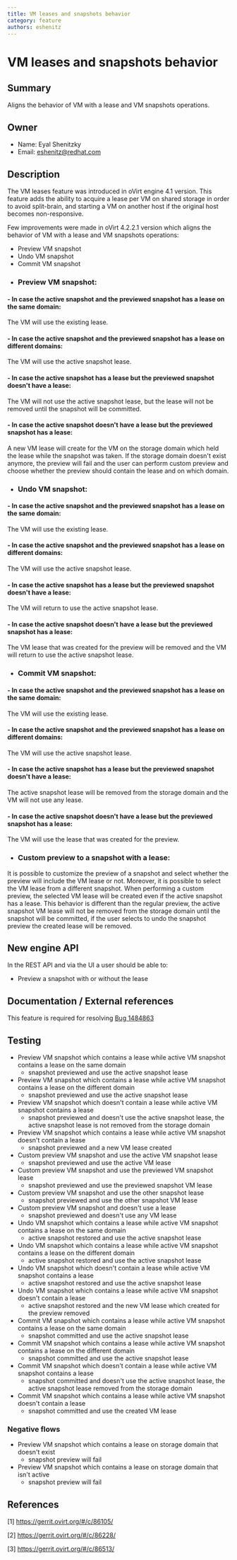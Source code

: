 ```yaml
---
title: VM leases and snapshots behavior
category: feature
authors: eshenitz
---
```


# VM leases and snapshots behavior

## Summary

Aligns the behavior of VM with a lease and VM snapshots operations.

## Owner

*   Name: Eyal Shenitzky
*   Email: eshenitz@redhat.com

## Description
The VM leases feature was introduced in oVirt engine 4.1 version.
This feature adds the ability to acquire a lease per VM on shared storage in order to avoid split-brain, 
and starting a VM on another host if the original host becomes non-responsive.

Few improvements were made in oVirt 4.2.2.1 version which aligns the behavior of VM with a lease and VM snapshots operations:
-   Preview VM snapshot
-   Undo VM snapshot
-   Commit VM snapshot

* ### Preview VM snapshot:
#### - In case the active snapshot and the previewed snapshot has a lease on the same domain:
The VM will use the existing lease.
#### - In case the active snapshot and the previewed snapshot has a lease on different domains:
The VM will use the active snapshot lease.
#### - In case the active snapshot has a lease but the previewed snapshot doesn't have a lease:
The VM will not use the active snapshot lease, but the lease will not be removed until the snapshot will be committed.
#### - In case the active snapshot doesn't have a lease but the previewed snapshot has a lease:
A new VM lease will create for the VM on the storage domain which held the lease while the snapshot was taken.
If the storage domain doesn't exist anymore, the preview will fail and the user can perform custom preview and choose
whether the preview should contain the lease and on which domain.

* ### Undo VM snapshot:
#### - In case the active snapshot and the previewed snapshot has a lease on the same domain:
The VM will use the existing lease.
#### - In case the active snapshot and the previewed snapshot has a lease on different domains:
The VM will use the active snapshot lease.
#### - In case the active snapshot has a lease but the previewed snapshot doesn't have a lease:
The VM will return to use the active snapshot lease.
#### - In case the active snapshot doesn't have a lease but the previewed snapshot has a lease:
The VM lease that was created for the preview will be removed and the VM will return to use the active snapshot lease.

* ### Commit VM snapshot:
#### - In case the active snapshot and the previewed snapshot has a lease on the same domain:
The VM will use the existing lease.
#### - In case the active snapshot and the previewed snapshot has a lease on different domains:
The VM will use the active snapshot lease.
#### - In case the active snapshot has a lease but the previewed snapshot doesn't have a lease:
The active snapshot lease will be removed from the storage domain and the VM will not use any lease.
#### - In case the active snapshot doesn't have a lease but the previewed snapshot has a lease:
The VM will use the lease that was created for the preview.


* ### Custom preview to a snapshot with a lease:
It is possible to customize the preview of a snapshot and select whether the preview will include 
the VM lease or not.
Moreover, it is possible to select the VM lease from a different snapshot.
When performing a custom preview, the selected VM lease will be created even if the active snapshot 
has a lease.
This behavior is different than the regular preview, the active snapshot VM lease will 
not be removed from the storage domain until the snapshot will be committed, if the user selects to undo the 
snapshot preview the created lease will be removed.

## New engine API

In the REST API and via the UI a user should be able to:

- Preview a snapshot with or without the lease

## Documentation / External references

This feature is required for resolving
[Bug 1484863](https://bugzilla.redhat.com/show_bug.cgi?id=1484863)

## Testing

- Preview VM snapshot which contains a lease while active VM snapshot contains a lease on the same domain
  - snapshot previewed and use the active snapshot lease
- Preview VM snapshot which contains a lease while active VM snapshot contains a lease on the different domain
  - snapshot previewed and use the active snapshot lease
- Preview VM snapshot which doesn't contain a lease while active VM snapshot contains a lease
  - snapshot previewed and doesn't use the active snapshot lease, the active snapshot lease is not removed from the storage domain
- Preview VM snapshot which contains a lease while active VM snapshot doesn't contain a lease
  - snapshot previewed and a new VM lease created
- Custom preview VM snapshot and use the active VM snapshot lease
  - snapshot previewed and use the active VM lease
- Custom preview VM snapshot and use the previewed VM snapshot lease
  - snapshot previewed and use the previewed snapshot VM lease
- Custom preview VM snapshot and use the other snapshot lease
  - snapshot previewed and use the other snapshot VM lease
- Custom preview VM snapshot and doesn't use a lease
  - snapshot previewed and doesn't use any VM lease
- Undo VM snapshot which contains a lease while active VM snapshot contains a lease on the same domain
  - active snapshot restored and use the active snapshot lease
- Undo VM snapshot which contains a lease while active VM snapshot contains a lease on the different domain
  - active snapshot restored and use the active snapshot lease
- Undo VM snapshot which doesn't contain a lease while active VM snapshot contains a lease
  - active snapshot restored and use the active snapshot lease
- Undo VM snapshot which contains a lease while active VM snapshot doesn't contain a lease
  - active snapshot restored and the new VM lease which created for the preview removed
- Commit VM snapshot which contains a lease while active VM snapshot contains a lease on the same domain
  - snapshot committed and use the active snapshot lease
- Commit VM snapshot which contains a lease while active VM snapshot contains a lease on the different domain
  - snapshot committed and use the active snapshot lease
- Commit VM snapshot which doesn't contain a lease while active VM snapshot contains a lease
  - snapshot committed and doesn't use the active snapshot lease, the active snapshot lease removed from the storage domain
- Commit VM snapshot which contains a lease while active VM snapshot doesn't contain a lease
  - snapshot committed and use the created VM lease

### Negative flows
- Preview VM snapshot which contains a lease on storage domain that doesn't exist
  - snapshot preview will fail
- Preview VM snapshot which contains a lease on storage domain that isn't active
  - snapshot preview will fail

## References

[1] <https://gerrit.ovirt.org/#/c/86105/>

[2] <https://gerrit.ovirt.org/#/c/86228/>

[3] <https://gerrit.ovirt.org/#/c/86513/>




